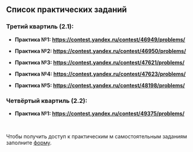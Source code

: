 ## Список практических заданий

### Третий квартиль (2.1):

- **Практика №1: https://contest.yandex.ru/contest/46949/problems/**

- **Практика №2: https://contest.yandex.ru/contest/46950/problems/**

-  **Практика №3: https://contest.yandex.ru/contest/47621/problems/**

- **Практика №4: https://contest.yandex.ru/contest/47623/problems/**

- **Практика №5: https://contest.yandex.ru/contest/48198/problems/**

### Четвёртый квартиль (2.2):

- **Практика №1: https://contest.yandex.ru/contest/49375/problems/**

<br>

Чтобы получить доступ к практическим м самостоятельным заданиям заполните [форму](https://docs.google.com/forms/d/e/1FAIpQLScrj4SZWt7x9gR5-vl_pHqPQvJa5CzrCl6y4ia5uvSZK3MAug/viewform?usp=sf_link).

